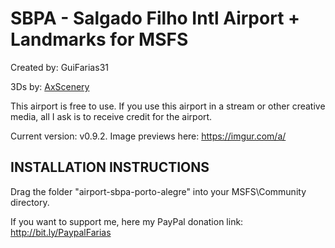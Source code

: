 # SBPA - Salgado Filho Intl Airport + Landmarks for MSFS #

Created by: GuiFarias31

3Ds by: [AxScenery](http://axplane.blogspot.com.br/)

This airport is free to use. If you use this airport in a stream or other creative media, all I ask is to receive credit for the airport.

Current version: v0.9.2. Image previews here: https://imgur.com/a/

## INSTALLATION INSTRUCTIONS ##

Drag the folder "airport-sbpa-porto-alegre" into your MSFS\Community directory.

If you want to support me, here my PayPal donation link: http://bit.ly/PaypalFarias
